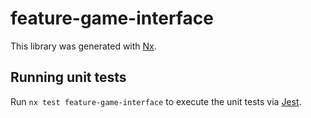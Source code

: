 # feature-game-interface

This library was generated with [Nx](https://nx.dev).

## Running unit tests

Run `nx test feature-game-interface` to execute the unit tests via [Jest](https://jestjs.io).
